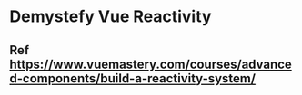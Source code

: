 # Demystefy Vue Reactivity


## Ref https://www.vuemastery.com/courses/advanced-components/build-a-reactivity-system/